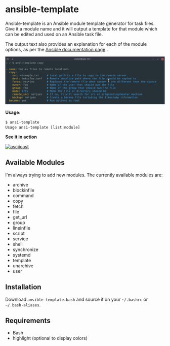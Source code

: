 ansible-template
===

Ansible-template is an Ansible module template generator for task files. Give it a module name and it will output a template for that module which can be edited and used on an Ansible task file.

The output text also provides an explanation for each of the module options, as per the [Ansible documentation page](https://docs.ansible.com/ansible/latest/modules/modules_by_category.html)  .

![](img/demo.png)

**Usage:**

```
$ ansi-template
Usage ansi-template [list|module]
```

**See it in action**

[![asciicast](https://asciinema.org/a/OU5KATKdK9T0nRDbUJ0cr9fY6.svg)](https://asciinema.org/a/OU5KATKdK9T0nRDbUJ0cr9fY6)

Available Modules
---

I'm always trying to add new modules. The currently available modules are:

- archive
- blockinfile
- command
- copy
- fetch
- file
- get_url
- group
- lineinfile
- script
- service
- shell
- synchronize
- systemd
- template
- unarchive
- user


Installation
---

Download `ansible-template.bash` and source it on your `~/.bashrc` or `~/.bash-aliases`.

Requirements
---

+ Bash
+ highlight (optional to display colors)
